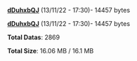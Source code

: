[**dDuhxbQJ**](/data/dDuhxbQJ.txt) (13/11/22 - 17:30)- 14457 bytes

[**dDuhxbQJ**](/data/dDuhxbQJ.txt) (13/11/22 - 17:30)- 14457 bytes

**Total Datas**: 2869

**Total Size**: 16.06 MB / 16.1 MB